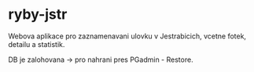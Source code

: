 # ryby-jstr

Webova aplikace pro zaznamenavani ulovku v Jestrabicich, vcetne fotek, detailu a statistik.

DB je zalohovana -> pro nahrani pres PGadmin - Restore.
